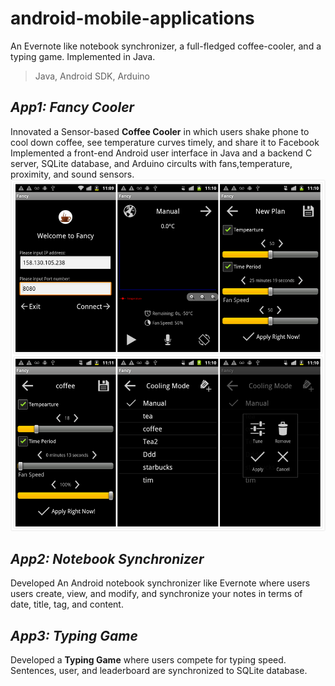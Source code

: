 android-mobile-applications
===========================

An Evernote like notebook synchronizer, a full-fledged coffee-cooler, and a typing game. Implemented in Java.
> Java, Android SDK, Arduino

## _App1: Fancy Cooler_
Innovated a Sensor-based **Coffee Cooler** in which users shake phone to cool down coffee, see temperature curves timely, and share it to Facebook
Implemented a front-end Android user interface in Java and a backend C server, SQLite database, and Arduino circults with fans,temperature, proximity, and sound sensors.
![typinggame](FancyCooler/snapshots/jigsaw3.png)

## _App2: Notebook Synchronizer_
Developed An Android notebook synchronizer like Evernote where users users create, view, and modify, and synchronize your notes in terms of date, title, tag, and content.

## _App3: Typing Game_
Developed a **Typing Game** where users compete for typing speed. Sentences, user, and leaderboard are synchronized to SQLite database.


